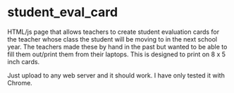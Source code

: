 # student_eval_card
HTML/js page that allows teachers to create student evaluation cards for the teacher whose class the student will be moving to in the next school year. The teachers made these by hand in the past but wanted to be able to fill them out/print them from their laptops. This is designed to print on 8 x 5 inch cards. 

Just upload to any web server and it should work. I have only tested it with Chrome. 
